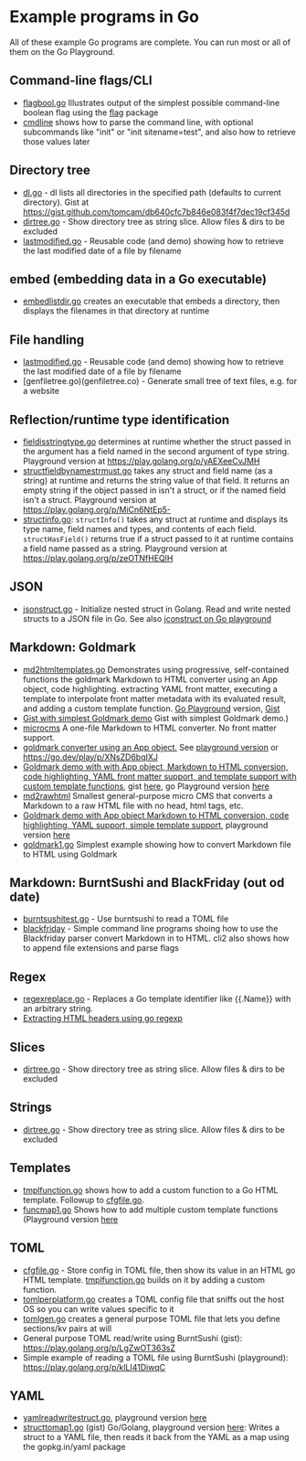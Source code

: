 # Example programs in Go

All of these example Go programs are complete. You can run most or all of them on the Go Playground.

## Command-line flags/CLI
* [flagbool.go](flagbool.go) Illustrates output of the simplest possible command-line boolean flag using the [flag](https://pkg.go.dev/flag) package
* [cmdline](cmdline.go) shows how to parse the command line, with optional subcommands like "init" or "init sitename=test", and also how to retrieve those values later

## Directory tree
* [dl.go](dl.go) - dl lists all directories in the specified path (defaults to current directory). Gist at https://gist.github.com/tomcam/db640cfc7b846e083f4f7dec19cf345d
* [dirtree.go](dirtree.go) - Show directory tree as string slice. Allow files & dirs to be excluded
* [lastmodified.go](lastmodified.go) - Reusable code (and demo) showing how to retrieve the last modified date of a file by filename

## embed (embedding data in a Go executable)
* [embedlistdir.go](embedlistdir.go) creates an executable that embeds a directory, then displays the filenames in that directory at runtime

## File handling
* [lastmodified.go](lastmodified.go) - Reusable code (and demo) showing how to retrieve the last modified date of a file by filename
* [genfiletree.go)(genfiletree.co) - Generate small tree of text files, e.g. for a website
 
## Reflection/runtime type identification
* [fieldisstringtype.go](fieldisstringtype.go) determines at runtime whether the struct passed in the argument has a field named in the second argument of type string. Playground version at https://play.golang.org/p/yAEXeeCvJMH
* [structfieldbynamestrmust.go](structfieldbynamestrmust.go) takes any struct and field name (as a string) at runtime and
returns the string value of that field. It returns an empty string if the 
object passed in isn't a struct, or if the named field isn't a struct. Playground version at https://play.golang.org/p/MiCn6NtEp5-
* [structinfo.go](structinfo.go): `structInfo()` takes any struct at runtime and displays its type name, field names and types, 
and contents of each field. `structHasField()` returns true if a struct passed to it at runtime contains a field name passed as a string. Playground version at https://play.golang.org/p/zeOTNfHEQlH

## JSON
* [jsonstruct.go](jsonstruct.go) - Initialize nested struct in Golang. Read and write nested structs to a JSON file in Go. See also [jconstruct on Go playground](https://play.golang.org/p/S7HbAOk0ZDb)


## Markdown: Goldmark
* [md2htmltemplates.go](md2htmltemplates.go) Demonstrates using progressive, self-contained functions the goldmark Markdown to HTML converter using an App object, code highlighting. extracting YAML front matter, executing a template to interpolate front matter metadata with its evaluated result, and adding a custom template function. [Go Playground](https://go.dev/play/p/PQ6AxAb09kx) version, [Gist](https://gist.github.com/tomcam/9bc1d8637eb2e8ee59b0f7d2674efb7c)
* [Gist with simplest Goldmark demo](https://gist.github.com/tomcam/942342f301c78a20457c0b2e752bbb2b) Gist with simplest Goldmark demo.)
* [microcms](microcmsnoyaml.go) A one-file Markdown to HTML converter. No front matter support.
* [goldmark converter using an App object.](https://gist.github.com/tomcam/063430a32e40979736cf78bf172c42d9)  See [playground version](https://go.dev/play/p/5UpB0Z5L_EZ) or https://go.dev/play/p/XNsZD6bqIXJ
* [Goldmark demo with with App object, Markdown to HTML conversion, code highlighting, YAML front matter support, and template support with custom template functions](mdcodeyamltemplate.go), gist [here](https://gist.github.com/tomcam/70dd62c9fa36032506fc406db9b89062), go Playground version [here](https://go.dev/play/p/4c5PPHFG85C)
* [md2rawhtml](md2rawhtml.go.go) Smallest general-purpose micro CMS that converts a Markdown to a raw HTML file with no head, html tags, etc.
* [Goldmark demo with App object Markdown to HTML conversion, code highlighting, YAML support, simple template support](https://gist.github.com/tomcam/a1c8fbe27a335164add3bc2b1d92b204), playground version [here](https://go.dev/play/p/Xu1ELDgl4ec)
* [goldmark1.go](goldmark1.go) Simplest example showing how to convert Markdown file to HTML using Goldmark

## Markdown: BurntSushi and BlackFriday (out od date)
* [burntsushitest.go](burntsushitest.go) - Use burntsushi to read a TOML file
* [blackfriday](blackfriday/) - Simple command line programs shoing how to use the Blackfriday parser convert Markdown in to HTML. cli2 also shows how to append file extensions and parse flags

## Regex
* [regexreplace.go](regexreplace.go) - Replaces a Go template identifier like {{.Name}} with an arbitrary string.
* [Extracting HTML headers using go regexp](https://gist.github.com/tomcam/996e9e565fc8db4ca41484a369338993)

## Slices
* [dirtree.go](dirtree.go) - Show directory tree as string slice. Allow files & dirs to be excluded

## Strings
* [dirtree.go](dirtree.go) - Show directory tree as string slice. Allow files & dirs to be excluded

## Templates
* [tmplfunction.go](tmplfunction.go) shows how to add a custom function to a Go HTML template. Followup to [cfgfile.go](cfgfile.go).
* [funcmap1.go](funcmap1.go) Shows how to add multiple custom template functions (Playground version [here](https://go.dev/play/p/BqkWiQ2v7Tj)


## TOML
* [cfgfile.go](cfgfile.go) - Store config in TOML file, then show its value in an HTML go HTML template. [tmplfunction.go](tmplfunction.go) builds on it by adding a custom function.
* [tomlperplatform.go](tomlperplatform.go) creates a TOML config file that sniffs out the host OS so you can write values specific to it
* [tomlgen.go](tomlgen.go) creates a general purpose TOML file that lets you define sections/kv pairs at will
* General purpose TOML read/write using BurntSushi (gist): https://play.golang.org/p/LgZwOT363sZ
* Simple example of reading a TOML file using BurntSushi (playground): https://play.golang.org/p/klLI41DiwqC

## YAML
* [yamlreadwritestruct.go](yamlreadwritestruct.go), playground version [here](https://play.golang.org/p/KglpI_JmqSE)
* [structtomap1.go](https://gist.github.com/tomcam/3a0002119d60435505bff426b9345ae7) (gist) Go/Golang, playground version [here](https://play.golang.org/p/t8XaP2eMPPE): Writes a struct to a YAML file, then reads it back from the YAML as a map using the gopkg.in/yaml package
